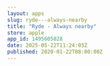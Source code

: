 ```yaml
---
layout: apps
slug: ryde---always-nearby
title: "Ryde - Always nearby"
store: apple
app_id: 1495605028
date: 2025-05-22T11:24:03Z
published: 2020-01-22T08:00:00Z
---
```

